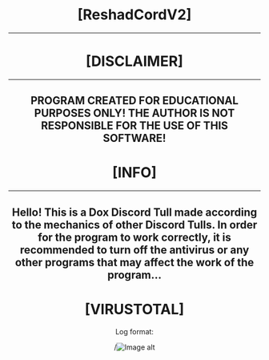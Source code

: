 <div align="center">

# [ReshadCordV2]
----------------------------------------------------------------------------------------------------
# [DISCLAIMER]
----------------------------------------------------------------------------------------------------
PROGRAM CREATED FOR EDUCATIONAL PURPOSES ONLY! THE AUTHOR IS NOT RESPONSIBLE FOR THE USE OF THIS SOFTWARE!
----------------------------------------------------------------------------------------------------
# [INFO]
----------------------------------------------------------------------------------------------------
Hello! This is a Dox Discord Tull made according to the mechanics of other Discord Tulls. In order for the program to work correctly, it is recommended to turn off the antivirus or any other programs that may affect the work of the program...
----------------------------------------------------------------------------------------------------
# [VIRUSTOTAL]

Log format:

/![Image alt]()
